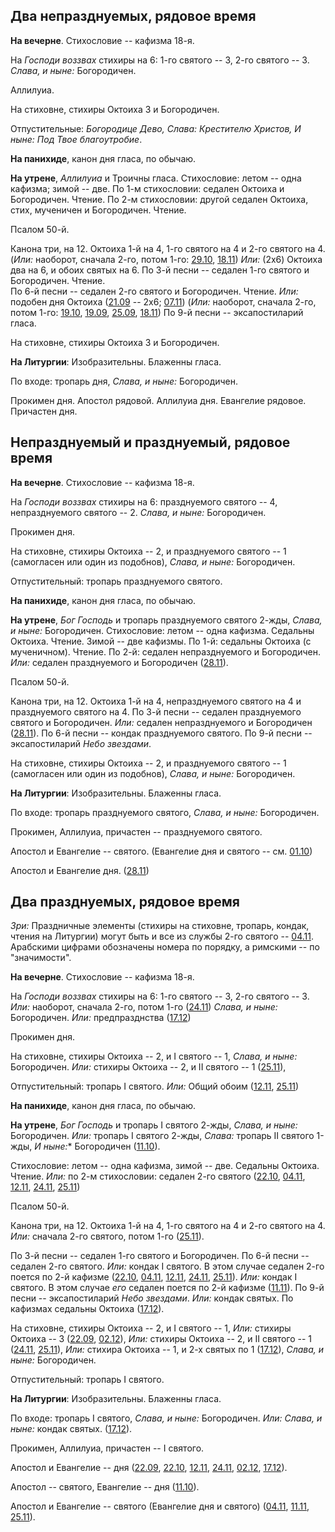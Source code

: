 
## Два непразднуемых, рядовое время

**На вечерне**. Стихословие -- кафизма 18-я.

На *Господи воззвах* стихиры на 6: 1-го святого -- 3, 2-го святого -- 3. *Слава, и ныне:* Богородичен.

Аллилуиа. 

На стиховне, стихиры Октоиха 3 и Богородичен.

Отпустительные: *Богородице Дево, Слава: Крестителю Христов, И ныне: 
Под Твое благоутробие*.

**На панихиде**, канон дня гласа, по обычаю.

**На утрене**, *Аллилуиа* и Троичны гласа. Стихословие: летом -- одна кафизма; зимой -- две.
По 1-м стихословии: седален Октоиха и Богородичен. Чтение.
По 2-м стихословии: другой седален Октоиха, стих, мученичен и Богородичен. Чтение.

Псалом 50-й.

Канона три, на 12. Октоиха 1-й на 4, 1-го святого на 4 и 2-го святого на 4.
(*Или:* наоборот, сначала 2-го, потом 1-го: [29.10](../../10_october/10_29_EUR.ru.md), [18.11](../../11_november/18_EUR.ru.md)) 
*Или:* (2x6) Октоиха два на 6, и обоих святых на 6.
По 3-й песни -- седален 1-го святого и Богородичен. Чтение.  
По 6-й песни -- седален 2-го святого и Богородичен. Чтение. *Или:* подобен дня Октоиха 
([21.09](../../09_september/09_21_EUR.ru.md) -- 2x6; [07.11](../../11_november/07_EUR.ru.md))
(*Или:* наоборот, сначала 2-го, потом 1-го: [19.10](../../10_october/10_19_EUR.ru.md), [19.09](../../09_september/09_19_EUR.ru.md),
[25.09](../../09_september/09_25_EUR.ru.md), [18.11](../../11_november/18_EUR.ru.md))
По 9-й песни -- эксапостиларий гласа.

На стиховне, стихиры Октоиха 3 и  Богородичен.

**На Литургии**: Изобразительны. Блаженны гласа. 

По входе: тропарь дня, *Слава, и ныне:* Богородичен.

Прокимен дня. Апостол рядовой. 
Аллилуиа дня. Евангелие рядовое. 
Причастен дня.


## Непразднуемый и празднуемый, рядовое время

**На вечерне**. Стихословие -- кафизма 18-я.

На *Господи воззвах* стихиры на 6: празднуемого святого -- 4, непразднуемого святого -- 2. 
*Слава, и ныне:* Богородичен.

Прокимен дня. 

На стиховне, стихиры Октоиха -- 2, и празднуемого святого -- 1 (самогласен или один из подобнов), 
*Слава, и ныне:* Богородичен.

Отпустительный: тропарь празднуемого святого.

**На панихиде**, канон дня гласа, по обычаю.

**На утрене**, *Бог Господь* и тропарь празднуемого святого 2-жды, *Слава, и ныне:* Богородичен. 
Стихословие: летом -- одна кафизма. Седальны Октоиха. Чтение.
Зимой -- две кафизмы. По 1-й: седальны Октоиха (с мученичном). Чтение. 
По 2-й: седален непразднуемого и Богородичен.
*Или:* седален празднуемого и Богородичен ([28.11](../../11_november/28_EUR.ru.md)).

Псалом 50-й.

Канона три, на 12. Октоиха 1-й на 4, непразднуемого святого на 4 и празднуемого святого на 4. 
По 3-й песни -- седален празднуемого святого и Богородичен. 
*Или:* седален непразднуемого и Богородичен ([28.11](../../11_november/28_EUR.ru.md)).
По 6-й песни -- кондак празднуемого святого. 
По 9-й песни -- эксапостиларий *Небо звездами*.

На стиховне, стихиры Октоиха -- 2, и празднуемого святого -- 1 (самогласен или один из подобнов), 
*Слава, и ныне:* Богородичен.

**На Литургии**: Изобразительны. Блаженны гласа. 

По входе: тропарь празднуемого святого, *Слава, и ныне:* Богородичен.

Прокимен, Аллилуиа, причастен -- празднуемого святого.

Апостол и Евангелие -- святого. 
(Евангелие дня и святого -- см. [01.10](../../10_october/10_01_EUR.ru.md))

Апостол и Евангелие дня. ([28.11](../../11_november/28_EUR.ru.md))

## Два празднуемых, рядовое время

*Зри:* Праздничные элементы (стихиры на стиховне, тропарь, кондак, чтения на Литургии) могут 
быть и все из службы 2-го святого -- [04.11](../../11_november/04_EUR.ru.md). 
Арабскими цифрами обозначены номера по порядку, а римскими -- по "значимости". 

**На вечерне**. Стихословие -- кафизма 18-я.

На *Господи воззвах* стихиры на 6: 1-го святого -- 3, 2-го святого -- 3.
*Или:* наоборот, сначала 2-го, потом 1-го ([24.11](../../11_november/24_EUR.ru.md))
*Слава, и ныне:* Богородичен. *Или:* предпразднства ([17.12](../../12_december/17_EUR.ru.md))

Прокимен дня. 

На стиховне, стихиры Октоиха -- 2, и I святого -- 1, *Слава, и ныне:* Богородичен.
*Или:* стихиры Октоиха -- 2, и II святого -- 1 ([25.11](../../11_november/25_EUR.ru.md)),

Отпустительный: тропарь I святого.
*Или:* Общий обоим ([12.11](../../11_november/12_EUR.ru.md), [25.11](../../11_november/25_EUR.ru.md)) 

**На панихиде**, канон дня гласа, по обычаю.

**На утрене**, *Бог Господь* и тропарь I святого 2-жды, *Слава, и ныне:* Богородичен.
*Или:* тропарь I святого 2-жды, *Слава:* тропарь II святого 1-жды, *И ныне:** Богородичен 
([11.10](../../11_november/11_EUR.ru.md)).
 
Стихословие: летом -- одна кафизма, зимой -- две. Седальны Октоиха. Чтение.
*Или:* по 2-м стихословии: седален 2-го святого ([22.10](../../10_october/10_22_EUR.ru.md), 
[04.11](../../11_november/04_EUR.ru.md), [12.11](../../11_november/12_EUR.ru.md), 
[24.11](../../11_november/24_EUR.ru.md), [25.11](../../11_november/25_EUR.ru.md))

Псалом 50-й.

Канона три, на 12. Октоиха 1-й на 4, 1-го святого на 4 и 2-го святого на 4. 
*Или:* сначала 2-го святого, потом 1-го ([25.11](../../11_november/25_EUR.ru.md)).

По 3-й песни -- седален 1-го святого и Богородичен. 
По 6-й песни -- седален 2-го святого. 
*Или:* кондак I святого. В этом случае седален 2-го поется по 2-й кафизме ([22.10](../../10_october/10_22_EUR.ru.md), 
[04.11](../../11_november/04_EUR.ru.md), [12.11](../../11_november/12_EUR.ru.md), [24.11](../../11_november/24_EUR.ru.md), 
[25.11](../../11_november/25_EUR.ru.md)).
*Или:* кондак I святого. В этом случае *его* седален поется по 2-й кафизме ([11.11](../../11_november/11_EUR.ru.md)).
По 9-й песни -- эксапостиларий *Небо звездами*.
*Или:* кондак святых. По кафизмах седальны Октоиха ([17.12](../../12_december/17_EUR.ru.md)).

На стиховне, стихиры Октоиха -- 2, и I святого -- 1,
*Или:* стихиры Октоиха -- 3 ([22.09](../../09_september/09_22_EUR.ru.md), [02.12](../../12_december/02_EUR.ru.md)), 
*Или:* стихиры Октоиха -- 2, и II святого -- 1 ([24.11](../../11_november/24_EUR.ru.md), [25.11](../../11_november/25_EUR.ru.md)),
*Или:* стихира Октоиха -- 1, и 2-х святых по 1 ([17.12](../../12_december/17_EUR.ru.md)),
*Слава, и ныне:* Богородичен.

Отпустительный: тропарь I святого.

**На Литургии**: Изобразительны. Блаженны гласа. 

По входе: тропарь I святого, *Слава, и ныне:* Богородичен.
*Или:* *Слава, и ныне:* кондак святых. ([17.12](../../12_december/17_EUR.ru.md)).

Прокимен, Аллилуиа, причастен -- I святого.

Апостол и Евангелие -- дня 
([22.09](../../09_september/09_22_EUR.ru.md), [22.10](../../10_october/10_22_EUR.ru.md), 
[12.11](../../11_november/12_EUR.ru.md), [24.11](../../11_november/24_EUR.ru.md), 
[02.12](../../12_december/02_EUR.ru.md), [17.12](../../12_december/17_EUR.ru.md)).

Апостол -- святого, Евангелие -- дня 
([11.10](../../10_october/10_11_EUR.ru.md)).

Апостол и Евангелие -- святого (Евангелие дня и святого) 
([04.11](../../11_november/04_EUR.ru.md), [11.11](../../11_november/11_EUR.ru.md), 
[25.11](../../11_november/25_EUR.ru.md)).
